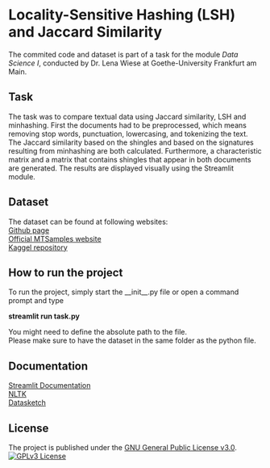 
# Locality-Sensitive Hashing (LSH) and Jaccard Similarity

The commited code and dataset is part of a task for the module *Data Science I*,
conducted by Dr. Lena Wiese at Goethe-University Frankfurt am Main.

## Task
The task was to compare textual data using Jaccard similarity, LSH and minhashing.
First the documents had to be preprocessed, which means removing stop words, 
punctuation, lowercasing, and tokenizing the text. The Jaccard similarity based 
on the shingles and based on the signatures resulting from minhashing are both
calculated. Furthermore, a characteristic matrix and a matrix that contains shingles 
that appear in both documents are generated. The results are displayed visually using
the Streamlit module.

## Dataset
The dataset can be found at following websites:  
[Github page](https://github.com/socd06/medical-nlp)  
[Official MTSamples website](https://www.mtsamples.com/)  
[Kaggel repository](https://www.kaggle.com/tboyle10/medicaltranscriptions#mtsamples.csv=)

## How to run the project
To run the project, simply start the \_\_init__.py file or open a command prompt and type

**streamlit run task.py**


You might need to define the absolute path to the file.  
Please make sure to have the dataset in the same folder as the python file.

## Documentation
[Streamlit Documentation](https://docs.streamlit.io/)  
[NLTK](https://www.nltk.org/)  
[Datasketch](http://ekzhu.com/datasketch/index.html)

## License
The project is published under the [GNU General Public License v3.0](https://www.gnu.org/licenses/gpl-3.0.en.html).
[![GPLv3 License](https://img.shields.io/badge/License-GPL%20v3-yellow.svg)](https://www.gnu.org/licenses/gpl-3.0.en.html)
